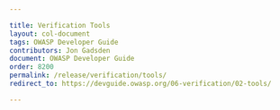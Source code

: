 ```yaml
---

title: Verification Tools
layout: col-document
tags: OWASP Developer Guide
contributors: Jon Gadsden
document: OWASP Developer Guide
order: 8200
permalink: /release/verification/tools/
redirect_to: https://devguide.owasp.org/06-verification/02-tools/

---
```

